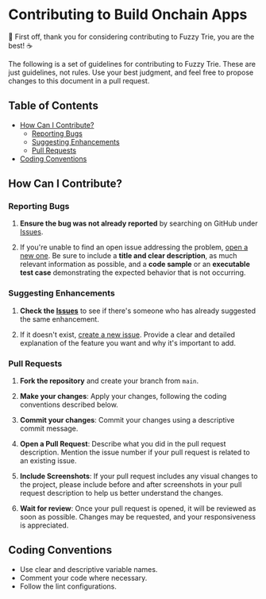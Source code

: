# Contributing to Build Onchain Apps

🎉 First off, thank you for considering contributing to Fuzzy Trie, you are the best! ☕️

The following is a set of guidelines for contributing to Fuzzy Trie. These are just guidelines, not rules. Use your best judgment, and feel free to propose changes to this document in a pull request.

## Table of Contents

- [How Can I Contribute?](#how-can-i-contribute)
  - [Reporting Bugs](#reporting-bugs)
  - [Suggesting Enhancements](#suggesting-enhancements)
  - [Pull Requests](#pull-requests)
- [Coding Conventions](#coding-conventions)

## How Can I Contribute?

### Reporting Bugs

1. **Ensure the bug was not already reported** by searching on GitHub under [Issues](https://github.com/coinbase/fuzzy-trie/issues).

2. If you're unable to find an open issue addressing the problem, [open a new one](https://github.com/coinbase/fuzzy-trie/issues/new). Be sure to include a **title and clear description**, as much relevant information as possible, and a **code sample** or an **executable test case** demonstrating the expected behavior that is not occurring.

### Suggesting Enhancements

1. **Check the [Issues](https://github.com/coinbase/fuzzy-trie/issues)** to see if there's someone who has already suggested the same enhancement.

2. If it doesn't exist, [create a new issue](https://github.com/coinbase/fuzzy-trie/issues/new). Provide a clear and detailed explanation of the feature you want and why it's important to add.

### Pull Requests

1. **Fork the repository** and create your branch from `main`.

2. **Make your changes**: Apply your changes, following the coding conventions described below.

3. **Commit your changes**: Commit your changes using a descriptive commit message.

4. **Open a Pull Request**: Describe what you did in the pull request description. Mention the issue number if your pull request is related to an existing issue.

5. **Include Screenshots**: If your pull request includes any visual changes to the project, please include before and after screenshots in your pull request description to help us better understand the changes.

6. **Wait for review**: Once your pull request is opened, it will be reviewed as soon as possible. Changes may be requested, and your responsiveness is appreciated.

## Coding Conventions

- Use clear and descriptive variable names.
- Comment your code where necessary.
- Follow the lint configurations.